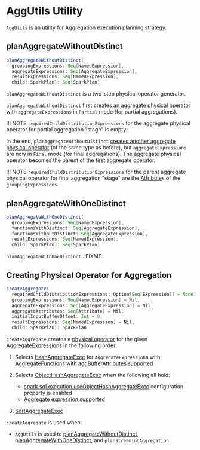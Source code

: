 # AggUtils Utility

`AggUtils` is an utility for [Aggregation](execution-planning-strategies/Aggregation.md) execution planning strategy.

## <span id="planAggregateWithoutDistinct"> planAggregateWithoutDistinct

```scala
planAggregateWithoutDistinct(
  groupingExpressions: Seq[NamedExpression],
  aggregateExpressions: Seq[AggregateExpression],
  resultExpressions: Seq[NamedExpression],
  child: SparkPlan): Seq[SparkPlan]
```

`planAggregateWithoutDistinct` is a two-step physical operator generator.

`planAggregateWithoutDistinct` first [creates an aggregate physical operator](#createAggregate) with `aggregateExpressions` in `Partial` mode (for partial aggregations).

!!! NOTE
    `requiredChildDistributionExpressions` for the aggregate physical operator for partial aggregation "stage" is empty.

In the end, `planAggregateWithoutDistinct` [creates another aggregate physical operator](#createAggregate) (of the same type as before), but `aggregateExpressions` are now in `Final` mode (for final aggregations). The aggregate physical operator becomes the parent of the first aggregate operator.

!!! NOTE
    `requiredChildDistributionExpressions` for the parent aggregate physical operator for final aggregation "stage" are the [Attribute](expressions/Attribute.md)s of the `groupingExpressions`.

## <span id="planAggregateWithOneDistinct"> planAggregateWithOneDistinct

```scala
planAggregateWithOneDistinct(
  groupingExpressions: Seq[NamedExpression],
  functionsWithDistinct: Seq[AggregateExpression],
  functionsWithoutDistinct: Seq[AggregateExpression],
  resultExpressions: Seq[NamedExpression],
  child: SparkPlan): Seq[SparkPlan]
```

`planAggregateWithOneDistinct`...FIXME

## <span id="createAggregate"> Creating Physical Operator for Aggregation

```scala
createAggregate(
  requiredChildDistributionExpressions: Option[Seq[Expression]] = None,
  groupingExpressions: Seq[NamedExpression] = Nil,
  aggregateExpressions: Seq[AggregateExpression] = Nil,
  aggregateAttributes: Seq[Attribute] = Nil,
  initialInputBufferOffset: Int = 0,
  resultExpressions: Seq[NamedExpression] = Nil,
  child: SparkPlan): SparkPlan
```

`createAggregate` creates a [physical operator](physical-operators/SparkPlan.md) for the given [AggregateExpression](expressions/AggregateExpression.md)s in the following order:

1. Selects [HashAggregateExec](physical-operators/HashAggregateExec.md) for `AggregateExpression`s with [AggregateFunction](expressions/AggregateFunction.md)s with [aggBufferAttributes supported](physical-operators/HashAggregateExec.md#supportsAggregate)

1. Selects [ObjectHashAggregateExec](physical-operators/ObjectHashAggregateExec.md) when the following all hold:
    * [spark.sql.execution.useObjectHashAggregateExec](configuration-properties.md#spark.sql.execution.useObjectHashAggregateExec) configuration property is enabled
    * [Aggregate expression supported](physical-operators/ObjectHashAggregateExec.md#supportsAggregate)

1. [SortAggregateExec](physical-operators/SortAggregateExec.md)

`createAggregate` is used when:

* `AggUtils` is used to [planAggregateWithoutDistinct](#planAggregateWithoutDistinct), [planAggregateWithOneDistinct](#planAggregateWithOneDistinct), and `planStreamingAggregation`
